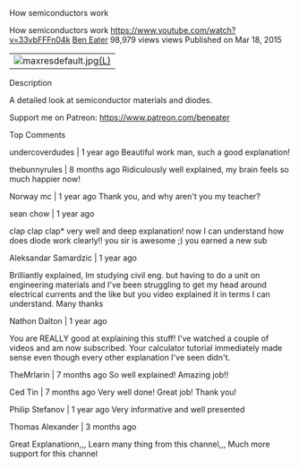How semiconductors work

How semiconductors work
https://www.youtube.com/watch?v=33vbFFFn04k
[Ben Eater](https://www.youtube.com/channel/UCS0N5baNlQWJCUrhCEo8WlA)
98,979 views views
Published on Mar 18, 2015

|     |
| --- |
| ![maxresdefault.jpg](../_resources/8b1fd77162f7afdbb015acc2ccaff999.jpg)[(L)](https://www.youtube.com/watch?v=33vbFFFn04k) |

Description

A detailed look at semiconductor materials and diodes.

Support me on Patreon: https://www.patreon.com/beneater

Top Comments

undercoverdudes | 1 year ago
Beautiful work man, such a good explanation!

thebunnyrules | 8 months ago
Ridiculously well explained, my brain feels so much happier now!

Norway mc | 1 year ago
Thank you, and why aren't you my teacher?

sean chow | 1 year ago

clap clap clap* very well and deep explanation! now I can understand how does diode work clearly!! you sir is awesome ;) you earned a new sub

Aleksandar Samardzic | 1 year ago

Brilliantly explained, Im studying civil eng. but having to do a unit on engineering materials and I've been struggling to get my head around electrical currents and the like but you video explained it in terms I can understand. Many thanks

Nathon Dalton | 1 year ago

You are REALLY good at explaining this stuff! I've watched a couple of videos and am now subscribed. Your calculator tutorial immediately made sense even though every other explanation I've seen didn't.

TheMrlarin | 7 months ago
So well explained! Amazing job!!

Ced Tin | 7 months ago
Very well done! Great job! Thank you!

Philip Stefanov | 1 year ago
Very informative and well presented

Thomas Alexander | 3 months ago

Great Explanationn,,, Learn many thing from this channel,,, Much more support for this channel